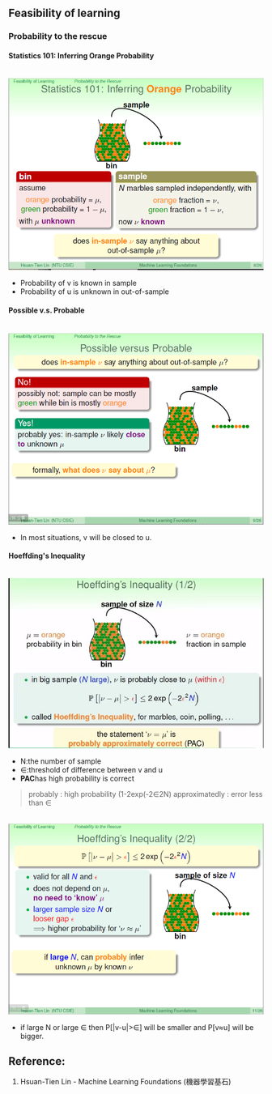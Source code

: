 ## Feasibility of learning

### Probability to the rescue
#### Statistics 101: Inferring Orange Probability
<br>![image](https://github.com/yhlien1221/Machine_Learning_Foundations_and_Techniques/blob/main/Foundations/pic/14_1.png)<br/>
* Probability of v is known in sample
* Probability of u is unknown in out-of-sample

#### Possible v.s. Probable
<br>![image](https://github.com/yhlien1221/Machine_Learning_Foundations_and_Techniques/blob/main/Foundations/pic/14_2.png)<br/>
* In most situations, v will be closed to u.

#### Hoeffding's Inequality
<br>![image](https://github.com/yhlien1221/Machine_Learning_Foundations_and_Techniques/blob/main/Foundations/pic/14_3.png)<br/>
* N:the number of sample
* ∈:threshold of difference between v and u
* **PAC**has high probability is correct
> probably : high probability (1-2exp(-2∈2N)
> approximatedly : error less than ∈

<br>![image](https://github.com/yhlien1221/Machine_Learning_Foundations_and_Techniques/blob/main/Foundations/pic/14_4.png)<br/>
* if large N or large ∈ then P[|v-u|>∈] will be smaller and P[v≈u] will be bigger. 

 
## Reference:
1. Hsuan-Tien Lin - Machine Learning Foundations (機器學習基石)

<!-- ref
http://naivered.github.io/2016/07/05/Study_Notes/Machine%20Learning%20Foundations/Machine-Learning-Foundations-L2-Notes-1/
https://cynthiachuang.github.io/Machine-Learning-Foundations-Study-Notes-Mathematical-Foundations-Week2/?view
https://hackmd.io/@johnnyasd12/BJ9bqqevD/https%3A%2F%2Fhackmd.io%2F%40johnnyasd12%2FSy1zu2fTS
-->
